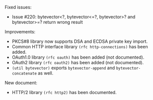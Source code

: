 Fixed issues:

- Issue #220: bytevector<?, bytevector<=?, bytevector>? and bytevector>=? return wrong result

Improvements:

- PKCS#8 library now supports DSA and ECDSA private key import.
- Common HTTP interface library `(rfc http-connections)` has been added.
- OAuth1.0 library `(rfc oauth)` has been added (not documented).
- OAuth2 library `(rfc oauth2)` has been added (not documented).
- `(util bytevector)` exports `bytevector-append` and `bytevector-concatenate` as well.

New document:

- HTTP/2 library `(rfc http2)` has been documented.